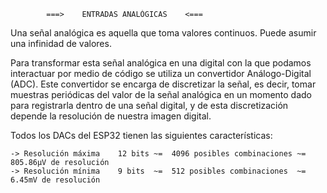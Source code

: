             ===>    ENTRADAS ANALÓGICAS    <===

Una señal analógica es aquella que toma valores continuos. Puede asumir una infinidad de valores.

Para transformar esta señal analógica en una digital con la que podamos interactuar por medio de código se utiliza un convertidor Análogo-Digital (ADC). Este convertidor se encarga de discretizar la señal, es decir, tomar muestras periódicas del valor de la señal analógica en un momento dado para registrarla dentro de una señal digital, y de esta discretización depende la resolución de nuestra imagen digital.

Todos los DACs del ESP32 tienen las siguientes características:

    -> Resolución máxima    12 bits ~=  4096 posibles combinaciones ~=  805.86µV de resolución
    -> Resolución mínima    9 bits  ~=  512 posibles combinaciones  ~=  6.45mV de resolución

